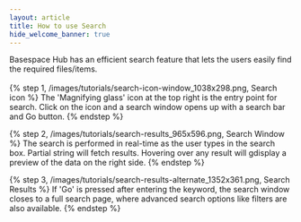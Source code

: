 ```yaml
---
layout: article
title: How to use Search
hide_welcome_banner: true
---
```

Basespace Hub has an efficient search feature that lets the users easily find the required files/items.
<br />
<br />
{% step 1, /images/tutorials/search-icon-window_1038x298.png, Search icon %}
The 'Magnifying glass' icon at the top right is the entry point for search. Click on the icon and a search window opens up with a search bar and Go button.
{% endstep %}

{% step 2, /images/tutorials/search-results_965x596.png, Search Window %}
The search is performed in real-time as the user types in the search box. Partial string will fetch results. Hovering over any result will gdisplay a preview of the data on the right side.
{% endstep %}

{% step 3, /images/tutorials/search-results-alternate_1352x361.png, Search Results %}
If 'Go' is pressed after entering the keyword, the search window closes to a full search page, where advanced search options like filters are also available.
{% endstep %}

